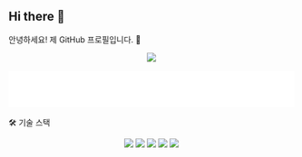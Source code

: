 ## Hi there 👋
안녕하세요! 제 GitHub 프로필입니다. 👋

<!-- animated_header.svg 파일을 중앙에 정렬하여 보여주는 예시입니다. -->

<p align="center">
<a href="#-기술-스택">
  <img src="https://img.shields.io/badge/%EA%B8%B0%EC%88%A0 스택 보러가기-5A67D8?style=for-the-badge"/>
</a>
</p>


<div align="center">
<img src="animated_header.svg" alt="Animated Welcome Header">
</div>

🛠 기술 스택
<p align="center">
<img src="https://www.google.com/search?q=https://img.shields.io/badge/javascript-%2523323330.svg%3Fstyle%3Dfor-the-badge%26logo%3Djavascript%26logoColor%3D%2523F7DF1E"/>
<img src="https://www.google.com/search?q=https://img.shields.io/badge/typescript-%2523007ACC.svg%3Fstyle%3Dfor-the-badge%26logo%3Dtypescript%26logoColor%3Dwhite"/>
<img src="https://www.google.com/url?sa=E&source=gmail&q=https://img.shields.io/badge/react-%2320232a.svg?style=for-the-badge%26logo=react%26logoColor=%2361DAFB"/>
<img src="https://www.google.com/search?q=https://img.shields.io/badge/node.js-6DA55F%3Fstyle%3Dfor-the-badge%26logo%3Dnode.js%26logoColor%3Dwhite"/>
<img src="https://img.shields.io/badge/python-3670A0?style=for-the-badge&logo=python&logoColor=ffdd54"/>
</p>
